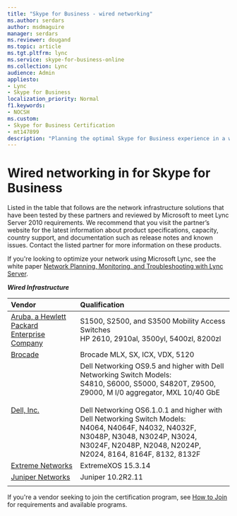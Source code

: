 ```yaml
---
title: "Skype for Business - wired networking"
ms.author: serdars
author: msdmaguire
manager: serdars
ms.reviewer: dougand
ms.topic: article
ms.tgt.pltfrm: lync
ms.service: skype-for-business-online
ms.collection: Lync
audience: Admin
appliesto:
- Lync
- Skype for Business 
localization_priority: Normal
f1.keywords:
- NOCSH
ms.custom:
- Skype for Business Certification
- mt147899
description: "Planning the optimal Skype for Business experience in a wired world."
---
```

 
# Wired networking in for Skype for Business

Listed in the table that follows are the network infrastructure solutions that have been tested by these partners and reviewed by Microsoft to meet Lync Server 2010 requirements. We recommend that you visit the partner’s website for the latest information about product specifications, capacity, country support, and documentation such as release notes and known issues. Contact the listed partner for more information on these products.

If you're looking to optimize your network using Microsoft Lync, see the white paper [Network Planning, Monitoring, and Troubleshooting with Lync Server](https://www.microsoft.com/download/details.aspx?id=39084).

  ***Wired Infrastructure***


|Vendor  |Qualification  |
|:---- |:---- |
|[Aruba, a Hewlett Packard Enterprise Company](https://www.arubanetworks.com/) |S1500, S2500, and S3500 Mobility Access Switches <br />HP 2610, 2910al, 3500yl, 5400zl, 8200zl|
|[Brocade](https://www.brocade.com/downloads/documents/deployment_guides/Brcd_MS_Lync_Server.pdf)| Brocade MLX, SX, ICX, VDX, 5120|
|[Dell, Inc.](https://www.dell.com/)| Dell Networking OS9.5 and higher with Dell Networking Switch Models: </br> S4810, S6000, S5000, S4820T, Z9500, Z9000, M I/0 aggregator, MXL 10/40 GbE  </br></br> Dell Networking OS6.1.0.1 and higher with Dell Networking Switch Models: </br>N4064, N4064F, N4032, N4032F, N3048P, N3048, N3024P, N3024, N3024F, N2048P, N2048, N2024P, N2024, 8164, 8164F, 8132, 8132F|
|[Extreme Networks](https://www.extremenetworks.com/)     |ExtremeXOS 15.3.14|
|[Juniper Networks](http://www.juniper.net/us/en/dm/microsoft-lync/)|Juniper 10.2R2.11 |
|     |         |


If you're a vendor seeking to join the certification program, see [How to Join](how-to-join.md) for requirements and available programs.
 
